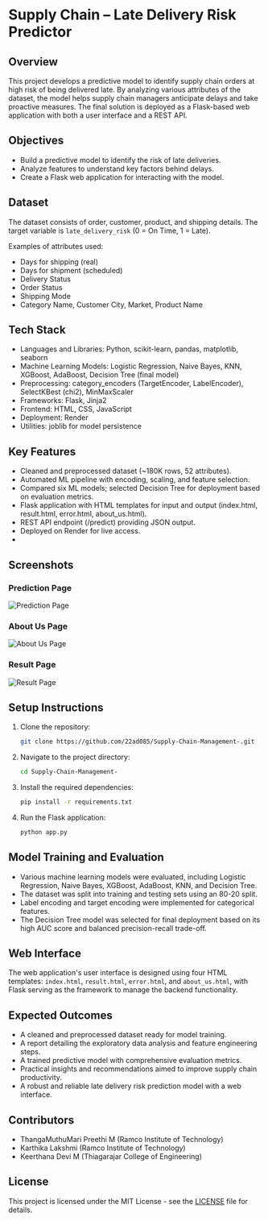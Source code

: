 # Supply Chain – Late Delivery Risk Predictor

## Overview
This project develops a predictive model to identify supply chain orders at high risk of being delivered late. By analyzing various attributes of the dataset, the model helps supply chain managers anticipate delays and take proactive measures. The final solution is deployed as a Flask-based web application with both a user interface and a REST API.

## Objectives
- Build a predictive model to identify the risk of late deliveries.
- Analyze features to understand key factors behind delays.
- Create a Flask web application for interacting with the model.

## Dataset
The dataset consists of order, customer, product, and shipping details. The target variable is `late_delivery_risk` (0 = On Time, 1 = Late).

Examples of attributes used:
- Days for shipping (real)
- Days for shipment (scheduled)
- Delivery Status
- Order Status
- Shipping Mode
- Category Name, Customer City, Market, Product Name

## Tech Stack
- Languages and Libraries: Python, scikit-learn, pandas, matplotlib, seaborn
- Machine Learning Models: Logistic Regression, Naive Bayes, KNN, XGBoost, AdaBoost, Decision Tree (final model)
- Preprocessing: category_encoders (TargetEncoder, LabelEncoder), SelectKBest (chi2), MinMaxScaler
- Frameworks: Flask, Jinja2
- Frontend: HTML, CSS, JavaScript
- Deployment: Render
- Utilities: joblib for model persistence

## Key Features
- Cleaned and preprocessed dataset (~180K rows, 52 attributes).
- Automated ML pipeline with encoding, scaling, and feature selection.
- Compared six ML models; selected Decision Tree for deployment based on evaluation metrics.
- Flask application with HTML templates for input and output (index.html, result.html, error.html, about_us.html).
- REST API endpoint (/predict) providing JSON output.
- Deployed on Render for live access.
- 
## Screenshots

### Prediction Page
![Prediction Page](screenshots/prediction.jpg)

### About Us Page
![About Us Page](screenshots/aboutus.jpg)

### Result Page
![Result Page](screenshots/result.png)



## Setup Instructions
1. Clone the repository:
    ```bash
    git clone https://github.com/22ad085/Supply-Chain-Management-.git
    ```
2. Navigate to the project directory:
    ```bash
    cd Supply-Chain-Management-
    ```
3. Install the required dependencies:
    ```bash
    pip install -r requirements.txt
    ```
4. Run the Flask application:
    ```bash
    python app.py
    ```

## Model Training and Evaluation
- Various machine learning models were evaluated, including Logistic Regression, Naive Bayes, XGBoost, AdaBoost, KNN, and Decision Tree.
- The dataset was split into training and testing sets using an 80-20 split.
- Label encoding and target encoding were implemented for categorical features.
- The Decision Tree model was selected for final deployment based on its high AUC score and balanced precision-recall trade-off.

## Web Interface
The web application's user interface is designed using four HTML templates: `index.html`, `result.html`, `error.html`, and `about_us.html`, with Flask serving as the framework to manage the backend functionality.

## Expected Outcomes
- A cleaned and preprocessed dataset ready for model training.
- A report detailing the exploratory data analysis and feature engineering steps.
- A trained predictive model with comprehensive evaluation metrics.
- Practical insights and recommendations aimed to improve supply chain productivity.
- A robust and reliable late delivery risk prediction model with a web interface.

## Contributors
- ThangaMuthuMari Preethi M (Ramco Institute of Technology)
- Karthika Lakshmi (Ramco Institute of Technology)
- Keerthana Devi M (Thiagarajar College of Engineering)

## License
This project is licensed under the MIT License - see the [LICENSE](LICENSE) file for details.
